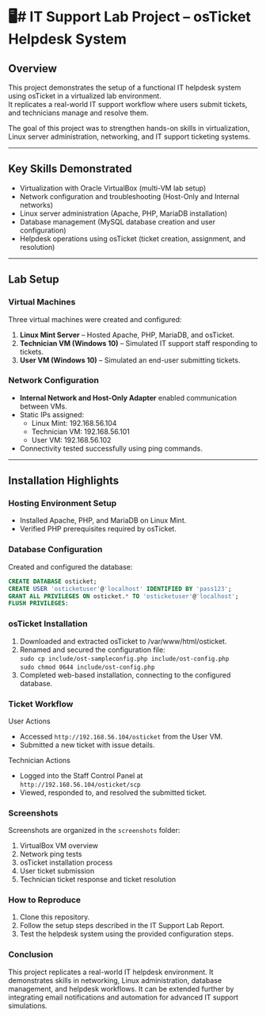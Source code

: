 # 🖥️# IT Support Lab Project – osTicket Helpdesk System

## Overview
This project demonstrates the setup of a functional IT helpdesk system using osTicket in a virtualized lab environment.  
It replicates a real-world IT support workflow where users submit tickets, and technicians manage and resolve them.

The goal of this project was to strengthen hands-on skills in virtualization, Linux server administration, networking, and IT support ticketing systems.

---

## Key Skills Demonstrated
- Virtualization with Oracle VirtualBox (multi-VM lab setup)
- Network configuration and troubleshooting (Host-Only and Internal networks)
- Linux server administration (Apache, PHP, MariaDB installation)
- Database management (MySQL database creation and user configuration)
- Helpdesk operations using osTicket (ticket creation, assignment, and resolution)

---

## Lab Setup

### Virtual Machines
Three virtual machines were created and configured:

1. **Linux Mint Server** – Hosted Apache, PHP, MariaDB, and osTicket.  
2. **Technician VM (Windows 10)** – Simulated IT support staff responding to tickets.  
3. **User VM (Windows 10)** – Simulated an end-user submitting tickets.

### Network Configuration
- **Internal Network and Host-Only Adapter** enabled communication between VMs.  
- Static IPs assigned:
  - Linux Mint: 192.168.56.104
  - Technician VM: 192.168.56.101
  - User VM: 192.168.56.102
- Connectivity tested successfully using ping commands.

---

## Installation Highlights

### Hosting Environment Setup
- Installed Apache, PHP, and MariaDB on Linux Mint.
- Verified PHP prerequisites required by osTicket.

### Database Configuration
Created and configured the database:

```sql
CREATE DATABASE osticket;
CREATE USER 'osticketuser'@'localhost' IDENTIFIED BY 'pass123';
GRANT ALL PRIVILEGES ON osticket.* TO 'osticketuser'@'localhost';
FLUSH PRIVILEGES:
```

### osTicket Installation
1. Downloaded and extracted osTicket to /var/www/html/osticket.
2. Renamed and secured the configuration file: </br>
`sudo cp include/ost-sampleconfig.php include/ost-config.php` </br>
`sudo chmod 0644 include/ost-config.php`
3. Completed web-based installation, connecting to the configured database.

### Ticket Workflow
User Actions
 - Accessed `http://192.168.56.104/osticket` from the User VM.
 - Submitted a new ticket with issue details.

Technician Actions
 - Logged into the Staff Control Panel at `http://192.168.56.104/osticket/scp`
 - Viewed, responded to, and resolved the submitted ticket.

### Screenshots
Screenshots are organized in the `screenshots` folder:

1. VirtualBox VM overview
2. Network ping tests
3. osTicket installation process
4. User ticket submission
5. Technician ticket response and ticket resolution

### How to Reproduce
1. Clone this repository.
2. Follow the setup steps described in the IT Support Lab Report.
3. Test the helpdesk system using the provided configuration steps.

### Conclusion
This project replicates a real-world IT helpdesk environment. It demonstrates skills in networking, Linux administration, database management, and helpdesk workflows. It can be extended further by integrating email notifications and automation for advanced IT support simulations.

